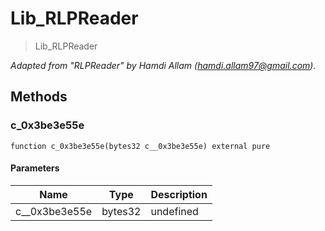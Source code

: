 # Lib_RLPReader



> Lib_RLPReader



*Adapted from &quot;RLPReader&quot; by Hamdi Allam (hamdi.allam97@gmail.com).*

## Methods

### c_0x3be3e55e

```solidity
function c_0x3be3e55e(bytes32 c__0x3be3e55e) external pure
```





#### Parameters

| Name | Type | Description |
|---|---|---|
| c__0x3be3e55e | bytes32 | undefined




